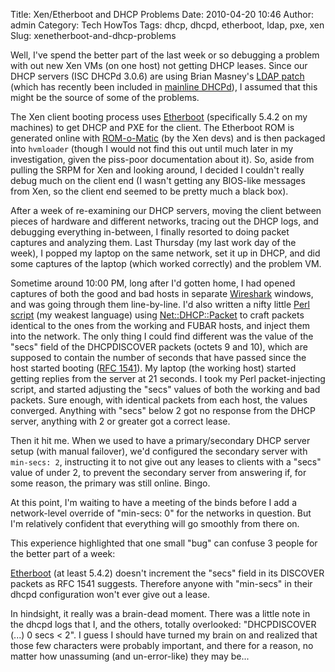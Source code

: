 Title: Xen/Etherboot and DHCP Problems
Date: 2010-04-20 10:46
Author: admin
Category: Tech HowTos
Tags: dhcp, dhcpd, etherboot, ldap, pxe, xen
Slug: xenetherboot-and-dhcp-problems

Well, I've spend the better part of the last week or so debugging a
problem with out new Xen VMs (on one host) not getting DHCP leases.
Since our DHCP servers (ISC DHCPd 3.0.6) are using Brian Masney's [LDAP
patch][] (which has recently been included in [mainline DHCPd][]), I
assumed that this might be the source of some of the problems.

The Xen client booting process uses [Etherboot][] (specifically 5.4.2 on
my machines) to get DHCP and PXE for the client. The Etherboot ROM is
generated online with [ROM-o-Matic][] (by the Xen devs) and is then
packaged into `hvmloader` (though I would not find this out until much
later in my investigation, given the piss-poor documentation about it).
So, aside from pulling the SRPM for Xen and looking around, I decided I
couldn't really debug much on the client end (I wasn't getting any
BIOS-like messages from Xen, so the client end seemed to be pretty much
a black box).

After a week of re-examining our DHCP servers, moving the client between
pieces of hardware and different networks, tracing out the DHCP logs,
and debugging everything in-between, I finally resorted to doing packet
captures and analyzing them. Last Thursday (my last work day of the
week), I popped my laptop on the same network, set it up in DHCP, and
did some captures of the laptop (which worked correctly) and the problem
VM.

Sometime around 10:00 PM, long after I'd gotten home, I had opened
captures of both the good and bad hosts in separate [Wireshark][]
windows, and was going through them line-by-line. I'd also written a
nifty little [Perl script][] (my weakest language) using
[Net::DHCP::Packet][] to craft packets identical to the ones from the
working and FUBAR hosts, and inject them into the network. The only
thing I could find different was the value of the "secs" field of the
DHCPDISCOVER packets (octets 9 and 10), which are supposed to contain
the number of seconds that have passed since the host started booting
([RFC 1541][]). My laptop (the working host) started getting replies
from the server at 21 seconds. I took my Perl packet-injecting script,
and started adjusting the "secs" values of both the working and bad
packets. Sure enough, with identical packets from each host, the values
converged. Anything with "secs" below 2 got no response from the DHCP
server, anything with 2 or greater got a correct lease.

Then it hit me. When we used to have a primary/secondary DHCP server
setup (with manual failover), we'd configured the secondary server with
`min-secs: 2`, instructing it to not give out any leases to clients with
a "secs" value of under 2, to prevent the secondary server from
answering if, for some reason, the primary was still online. Bingo.

At this point, I'm waiting to have a meeting of the binds before I add a
network-level override of "min-secs: 0" for the networks in question.
But I'm relatively confident that everything will go smoothly from there
on.

This experience highlighted that one small "bug" can confuse 3 people
for the better part of a week:

[Etherboot][] (at least 5.4.2) doesn't increment the "secs" field in its
DISCOVER packets as RFC 1541 suggests. Therefore anyone with "min-secs"
in their dhcpd configuration won't ever give out a lease.

In hindsight, it really was a brain-dead moment. There was a little note
in the dhcpd logs that I, and the others, totally overlooked:
"DHCPDISCOVER (...) 0 secs < 2". I guess I should have turned my brain
on and realized that those few characters were probably important, and
there for a reason, no matter how unassuming (and un-error-like) they
may be...

  [LDAP patch]: http://personal.cfw.com/~masneyb/
  [mainline DHCPd]: http://www.isc.org/files/release-notes/42b2_0.html
  [Etherboot]: http://etherboot.org/
  [ROM-o-Matic]: http://rom-o-matic.net/
  [Wireshark]: http://www.wireshark.org/
  [Perl script]: /GFX/dhcptest.pl
  [Net::DHCP::Packet]: http://search.cpan.org/~fvandun/Net-DHCP-0.11/lib/Net/DHCP/Packet.pm
  [RFC 1541]: http://www.faqs.org/rfcs/rfc1541.html
